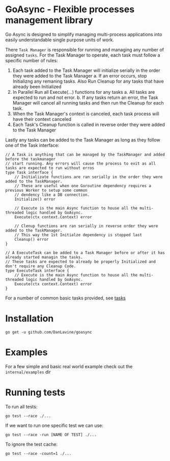 # GoAsync - Flexible processes management library

Go Async is designed to simplify managing multi-process applications into easily understandable
single purpose units of work.

There `Task Manager` is responsible for running and managing any number of assigned `tasks`.
For the Task Manager to operate, each task must follow a specific number of rules:

1. Each task added to the Task Manager will initialize serially in the order they were added to the Task Manager
  a. If an error occurs, stop Initializng any remaning tasks. Also Run Cleanup for any tasks that have already been Initialized
2. In Parallel Run all Execute(...) functions for any tasks
  a. All tasks are expected to run and not error.
  b. If any tasks return an error, the Task Manager will cancel all running tasks and then run the Cleanup for each task.
3. When the Task Manager's context is canceled, each task process will have their context canceled
4. Each Task's Cleanup function is called in reverse order they were added to the Task Manager

Lastly any tasks can be added to the Task Manager as long as they follow one of the Task interface:
```
// A Task is anything that can be managed by the TaskManager and added before the taskmanager
// start running. Any errors will cause the process to exit as all tasks are expected to run without erros
type Task interface {
	// Initializate functions are ran serially in the order they were added to the TaskManager.
	// These are useful when one Goroutine dependency requires a previous Worker to setup some common
	// dendency like a DB connection.
	Initialize() error

	// Execute is the main Async function to house all the multi-threaded logic handled by GoAsync.
	Execute(ctx context.Context) error

	// Clenup functions are ran serially in reverse order they were added to the TaskManager.
	// This way the 1st Initialze dependency is stopped last
	Cleanup() error
}

// A ExecuteTask can be added to a Task Manager before or after it has already started managin the tasks.
// These tasks are expected to already be properly Initialized and don't require any Cleanup Code.
type ExecuteTask interface {
	// Execute is the main Async function to house all the multi-threaded logic handled by GoAsync.
	Execute(ctx context.Context) error
}
```

For a number of common basic tasks provided, see [tasks](./tasks)


# Installation

```
go get -u github.com/DanLavine/goasync
```

# Examples

For a few simple and basic real world example check out the `internal/examples` dir

# Running tests

To run all tests:
```
go test --race ./...
```

If we want to run one specific test we can use:
```
go test --race -run [NAME OF TEST] ./...
```

To ignore the test cache:
```
go test --race -count=1 ./...
```
